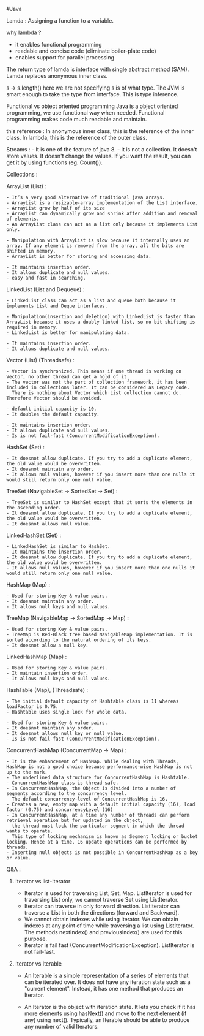 #Java

Lamda : Assigning a function to a variable.

why lambda ?
 - it enables functional programming
 - readable and concise code (eliminate boiler-plate code)
 - enables support for parallel processing
 
The return type of lamda is interface with single abstract method (SAM).
Lamda replaces anonymous inner class.

s -> s.length()
here we are not specifying s is of what type. The JVM is smart enough to take the type from interface. This is type inference.
 
Functional vs object oriented programming
  Java is a object oriented programming, we use functional way when needed. Functional programming makes code much readable and maintain.
  
this reference :
	In anonymous inner class, this is the reference of the inner class.
	In lambda, this is the reference of the outer class.
	
Streams : 
	- It is one of the feature of java 8.
	- It is not a collection. It doesn't store values. It doesn't change the values. 
	  If you want the result, you can get it by using functions (eg. Count()).
	
Collections :

ArrayList (List) : 

	- It’s a very good alternative of traditional java arrays.
	- ArrayList is a resizable-array implementation of the List interface.
	- ArrayList grow by half of its size
	- ArrayList can dynamically grow and shrink after addition and removal of elements.
	- An ArrayList class can act as a list only because it implements List only.
	
	- Manipulation with ArrayList is slow because it internally uses an array. If any element is removed from the array, all the bits are shifted in memory.
	- ArrayList is better for storing and accessing data.
	
	- It maintains insertion order.
	- It allows duplicate and null values.
	- easy and fast in searching.
	
LinkedList (List and Dequeue) : 

	- LinkedList class can act as a list and queue both because it implements List and Deque interfaces.
	
	- Manipulation(insertion and deletion) with LinkedList is faster than ArrayList because it uses a doubly linked list, so no bit shifting is required in memory.
	- LinkedList is better for manipulating data.
	
	- It maintains insertion order.	
	- It allows duplicate and null values.
	
Vector (List) (Threadsafe) : 

	- Vector is synchronized. This means if one thread is working on Vector, no other thread can get a hold of it.
	- The vector was not the part of collection framework, it has been included in collections later. It can be considered as Legacy code. 
	  There is nothing about Vector which List collection cannot do. Therefore Vector should be avoided.
	
	- default initial capacity is 10.
	- It doubles the default capacity.
	
	- It maintains insertion order.
	- It allows duplicate and null values.
	- Is is not fail-fast (ConcurrentModificationException).
	
HashSet (Set) : 

	- It doesnot allow duplicate. If you try to add a duplicate element, the old value would be overwritten.
	- It doesnot maintain any order.
	- It allows null values, however if you insert more than one nulls it would still return only one null value.
	
TreeSet (NavigableSet -> SortedSet -> Set) : 

	- TreeSet is similar to HashSet except that it sorts the elements in the ascending order.
	- It doesnot allow duplicate. If you try to add a duplicate element, the old value would be overwritten.
	- It doesnot allows null value.
	
LinkedHashSet (Set) : 

	- LinkedHashSet is similar to HashSet.
	- It maintains the insertion order.
	- It doesnot allow duplicate. If you try to add a duplicate element, the old value would be overwritten.
	- It allows null values, however if you insert more than one nulls it would still return only one null value.
	
HashMap (Map) :	

	- Used for storing Key & value pairs.
	- It doesnot maintain any order.
	- It allows null keys and null values.
	
TreeMap (NavigableMap -> SortedMap -> Map) : 

	- Used for storing Key & value pairs.
	- TreeMap is Red-Black tree based NavigableMap implementation. It is sorted according to the natural ordering of its keys.
	- It doesnot allow a null key.

LinkedHashMap (Map) : 

	- Used for storing Key & value pairs.
	- It maintain insertion order.
	- It allows null keys and null values.		
	
HashTable (Map), (Threadsafe) : 

	- The initial default capacity of Hashtable class is 11 whereas loadFactor is 0.75.
	- Hashtable uses single lock for whole data.	
	
	- Used for storing Key & value pairs.
	- It doesnot maintain any order.
	- It doesnot allows null key or null value.	
	- Is is not fail-fast (ConcurrentModificationException).	
	  
ConcurrentHashMap (ConcurrentMap -> Map) : 

	- It is the enhancement of HashMap. While dealing with Threads, HashMap is not a good choice because performance-wise HashMap is not up to the mark.
	- The underlined data structure for ConcurrentHashMap is Hashtable.
	- ConcurrentHashMap class is thread-safe.
	- In ConcurrentHashMap, the Object is divided into a number of segments according to the concurrency level. 
	  The default concurrency-level of ConcurrentHashMap is 16.
	- Creates a new, empty map with a default initial capacity (16), load factor (0.75) and concurrencyLevel (16)
	- In ConcurrentHashMap, at a time any number of threads can perform retrieval operation but for updated in the object, 
	  the thread must lock the particular segment in which the thread wants to operate. 
	  This type of locking mechanism is known as Segment locking or bucket locking. Hence at a time, 16 update operations can be performed by threads.  
	- Inserting null objects is not possible in ConcurrentHashMap as a key or value.  
	
	
Q&A : 

1. Iterator vs list-Iterator

	- Iterator is used for traversing List, Set, Map.
	  ListIterator is used for traversing List only, we cannot traverse Set using ListIterator.	
	- Iterator can traverse in only forward direction.
	  ListIterator can traverse a List in both the directions (forward and Backward).
	- We cannot obtain indexes while using Iterator.
	  We can obtain indexes at any point of time while traversing a list using ListIterator. The methods nextIndex() and previousIndex() are used for this purpose.
	- Iterator is fail fast (ConcurrentModificationException).
      ListIterator is not fail-fast.  
      
2. Iterator vs Iterable

	- An Iterable is a simple representation of a series of elements that can be iterated over. 
	  It does not have any iteration state such as a "current element". Instead, it has one method that produces an Iterator.
	
	- An Iterator is the object with iteration state. 
	  It lets you check if it has more elements using hasNext() and move to the next element (if any) using next().
      Typically, an Iterable should be able to produce any number of valid Iterators.
      
      

